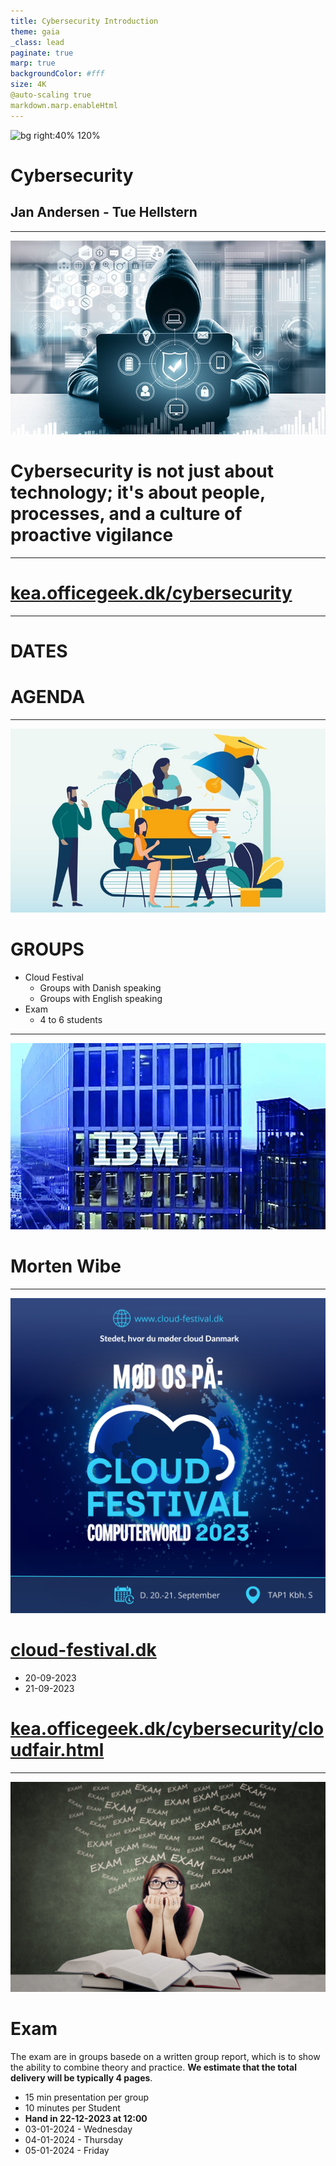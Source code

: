 ```yaml
---
title: Cybersecurity Introduction
theme: gaia
_class: lead
paginate: true
marp: true
backgroundColor: #fff
size: 4K
@auto-scaling true
markdown.marp.enableHtml
---
```


![bg right:40% 120%](../image/excel_logo.jpg)
<!-- _backgroundColor: black -->
<!-- _color: white -->
# Cybersecurity <!--fit-->
## Jan Andersen - Tue Hellstern <!--fit-->

---

![bg right:45% 203%](../image/Cybersecurity-Awareness.jpg)

<!-- _backgroundColor: black -->
<!-- _color: white -->
# Cybersecurity is not just about technology; it's about people, processes, and a culture of proactive vigilance

---

<!-- _backgroundColor: black -->
<!-- _color: white -->

# [kea.officegeek.dk/cybersecurity](https://kea.officegeek.dk/cybersecurity) <!-- fit -->

---

<!-- _backgroundColor: black -->
<!-- _color: white -->
# DATES <!-- fit -->
# AGENDA

---

![bg right:49% 210%](../image/groups.jpg)
<!-- _backgroundColor: black -->
<!-- _color: white -->
# GROUPS

- Cloud Festival
    - Groups with Danish speaking
    - Groups with English speaking 
- Exam
    - 4 to 6 students

---

![bg right:60% 160%](../image/ibm.jpg)
# Morten Wibe <!-- fit -->

---

![bg right:45% ](../image/cloudfestival_2.png)

# [cloud-festival.dk](https://cloud-festival.dk) <!-- fit -->
- 20-09-2023
- 21-09-2023
# [kea.officegeek.dk/cybersecurity/cloudfair.html](https://kea.officegeek.dk/cybersecurity/cloudfair.html)

---

![bg right:50% 170%](../image/exam.jpeg)
# Exam
The exam are in groups basede on a written group report, which is to show the ability to combine theory and practice. **We estimate that the total delivery will be typically 4 pages**.

- 15 min presentation per group
- 10 minutes per Student
- **Hand in 22-12-2023 at 12:00**
- 03-01-2024 - Wednesday
- 04-01-2024 - Thursday
- 05-01-2024 - Friday